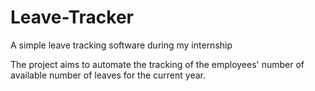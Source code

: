# Leave-Tracker
A simple leave tracking software during my internship

The project aims to automate the tracking of the employees' number of available number of leaves for the current year. 
